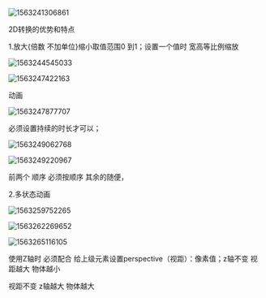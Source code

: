 ![1563241306861](C:\Users\HP\AppData\Roaming\Typora\typora-user-images\1563241306861.png)

2D转换的优势和特点

1.放大{倍数  不加单位}缩小取值范围0 到1；设置一个值时 宽高等比例缩放



![1563244545033](C:\Users\HP\AppData\Roaming\Typora\typora-user-images\1563244545033.png)

![1563247422163](C:\Users\HP\AppData\Roaming\Typora\typora-user-images\1563247422163.png)



动画

![1563247877707](C:\Users\HP\AppData\Roaming\Typora\typora-user-images\1563247877707.png)

必须设置持续的时长才可以；

![1563249062768](C:\Users\HP\AppData\Roaming\Typora\typora-user-images\1563249062768.png)

![1563249220967](C:\Users\HP\AppData\Roaming\Typora\typora-user-images\1563249220967.png)

前两个 顺序 必须按顺序  其余的随便，

2.多状态动画

![1563259752265](C:\Users\HP\AppData\Roaming\Typora\typora-user-images\1563259752265.png)

![1563262269652](C:\Users\HP\AppData\Roaming\Typora\typora-user-images\1563262269652.png)

![1563265116105](C:\Users\HP\AppData\Roaming\Typora\typora-user-images\1563265116105.png)

使用Z轴时  必须配合 给上级元素设置perspective（视距）：像素值；z轴不变 视距越大 物体越小

视距不变 z轴越大 物体越大 

